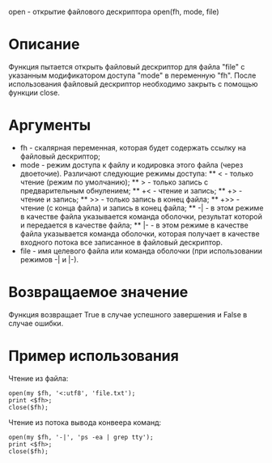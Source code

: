 open - открытие файлового дескриптора
    open(fh, mode, file)

Описание
========

Функция пытается открыть файловый дескриптор для файла "file" с указанным модификатором доступа "mode" в переменную "fh". После использования файловый дескриптор необходимо закрыть с помощью функции close.

Аргументы
=========

* fh - скалярная переменная, которая будет содержать ссылку на файловый дескриптор;
* mode - режим доступа к файлу и кодировка этого файла (через двоеточие). Различают следующие режимы доступа:
** < - только чтение (режим по умолчанию);
** > - только запись с предварительным обнулением;
** +< - чтение и запись;
** +> - чтение и запись;
** >> - только запись в конец файла;
** +>> - чтение (с конца файла) и запись в конец файла;
** -| - в этом режиме в качестве файла указывается команда оболочки, результат которой и передается в качестве файла;
** |- - в этом режиме в качестве файла указывается команда оболочки, которая получает в качестве входного потока все записанное в файловый дескриптор.
* file - имя целевого файла или команда оболочки (при использовании режимов -| и |-).

Возвращаемое значение
=====================

Функция возвращает True в случае успешного завершения и False в случае ошибки.

Пример использования
====================

Чтение из файла:

    open(my $fh, '<:utf8', 'file.txt');
    print <$fh>;
    close($fh);

Чтение из потока вывода конвеера команд:

    open(my $fh, '-|', 'ps -ea | grep tty');
    print <$fh>;
    close($fh);
